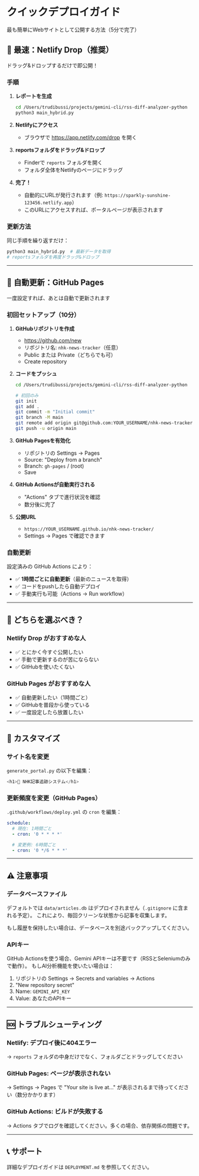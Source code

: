 # クイックデプロイガイド

最も簡単にWebサイトとして公開する方法（5分で完了）

## 🚀 最速：Netlify Drop（推奨）

ドラッグ&ドロップするだけで即公開！

### 手順

1. **レポートを生成**
   ```bash
   cd /Users/trudibussi/projects/gemini-cli/rss-diff-analyzer-python
   python3 main_hybrid.py
   ```

2. **Netlifyにアクセス**
   - ブラウザで https://app.netlify.com/drop を開く

3. **reportsフォルダをドラッグ&ドロップ**
   - Finderで `reports` フォルダを開く
   - フォルダ全体をNetlifyのページにドラッグ

4. **完了！**
   - 自動的にURLが発行されます（例: `https://sparkly-sunshine-123456.netlify.app`）
   - このURLにアクセスすれば、ポータルページが表示されます

### 更新方法

同じ手順を繰り返すだけ：
```bash
python3 main_hybrid.py  # 最新データを取得
# reportsフォルダを再度ドラッグ&ドロップ
```

---

## 🔄 自動更新：GitHub Pages

一度設定すれば、あとは自動で更新されます

### 初回セットアップ（10分）

1. **GitHubリポジトリを作成**
   - https://github.com/new
   - リポジトリ名: `nhk-news-tracker`（任意）
   - Public または Private（どちらでも可）
   - Create repository

2. **コードをプッシュ**
   ```bash
   cd /Users/trudibussi/projects/gemini-cli/rss-diff-analyzer-python

   # 初回のみ
   git init
   git add .
   git commit -m "Initial commit"
   git branch -M main
   git remote add origin git@github.com:YOUR_USERNAME/nhk-news-tracker.git
   git push -u origin main
   ```

3. **GitHub Pagesを有効化**
   - リポジトリの Settings → Pages
   - Source: "Deploy from a branch"
   - Branch: `gh-pages` / (root)
   - Save

4. **GitHub Actionsが自動実行される**
   - "Actions" タブで進行状況を確認
   - 数分後に完了

5. **公開URL**
   - `https://YOUR_USERNAME.github.io/nhk-news-tracker/`
   - Settings → Pages で確認できます

### 自動更新

設定済みの GitHub Actions により：
- ✅ **1時間ごとに自動更新**（最新のニュースを取得）
- ✅ コードをpushしたら自動デプロイ
- ✅ 手動実行も可能（Actions → Run workflow）

---

## 📱 どちらを選ぶべき？

### Netlify Drop がおすすめな人
- ✅ とにかく今すぐ公開したい
- ✅ 手動で更新するのが苦にならない
- ✅ GitHubを使いたくない

### GitHub Pages がおすすめな人
- ✅ 自動更新したい（1時間ごと）
- ✅ GitHubを普段から使っている
- ✅ 一度設定したら放置したい

---

## 🎨 カスタマイズ

### サイト名を変更

`generate_portal.py` の以下を編集：
```python
<h1>📰 NHK記事追跡システム</h1>
```

### 更新頻度を変更（GitHub Pages）

`.github/workflows/deploy.yml` の `cron` を編集：
```yaml
schedule:
  # 現在: 1時間ごと
  - cron: '0 * * * *'

  # 変更例: 6時間ごと
  - cron: '0 */6 * * *'
```

---

## ⚠️ 注意事項

### データベースファイル

デフォルトでは `data/articles.db` はデプロイされません（`.gitignore` に含まれる予定）。
これにより、毎回クリーンな状態から記事を収集します。

もし履歴を保持したい場合は、データベースを別途バックアップしてください。

### APIキー

GitHub Actionsを使う場合、Gemini APIキーは不要です（RSSとSeleniumのみで動作）。
もしAI分析機能を使いたい場合は：

1. リポジトリの Settings → Secrets and variables → Actions
2. "New repository secret"
3. Name: `GEMINI_API_KEY`
4. Value: あなたのAPIキー

---

## 🆘 トラブルシューティング

### Netlify: デプロイ後に404エラー

→ `reports` フォルダの中身だけでなく、フォルダごとドラッグしてください

### GitHub Pages: ページが表示されない

→ Settings → Pages で "Your site is live at..." が表示されるまで待ってください（数分かかります）

### GitHub Actions: ビルドが失敗する

→ Actions タブでログを確認してください。多くの場合、依存関係の問題です。

---

## 📞 サポート

詳細なデプロイガイドは `DEPLOYMENT.md` を参照してください。
